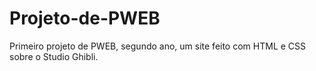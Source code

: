 # Projeto-de-PWEB
Primeiro projeto de PWEB, segundo ano, um site feito com HTML e CSS sobre o Studio Ghibli. 
